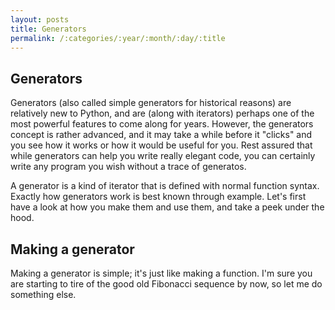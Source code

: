 ```yaml
---
layout: posts
title: Generators
permalink: /:categories/:year/:month/:day/:title
---
```


Generators
----------

 Generators (also called simple generators for historical reasons) are relatively new to Python,
 and are (along with iterators) perhaps one of the most powerful features to come along for years. However, the 
 generators concept is rather advanced, and it may take a while before it "clicks" and you see how it works or
 how it would be useful for you. Rest assured that while generators can help you write really elegant code, you can
 certainly write any program you wish without a trace of generatos.

A generator is a kind of iterator that is defined with normal function syntax. Exactly how generators
work is best known through example. Let's first have a look at how you make them and use them, and take a peek 
under the hood.  

Making a generator
------------------

 Making a generator is simple; it's just like making a function. I'm sure you are starting to tire of 
 the good old Fibonacci sequence by now, so let me do something else.